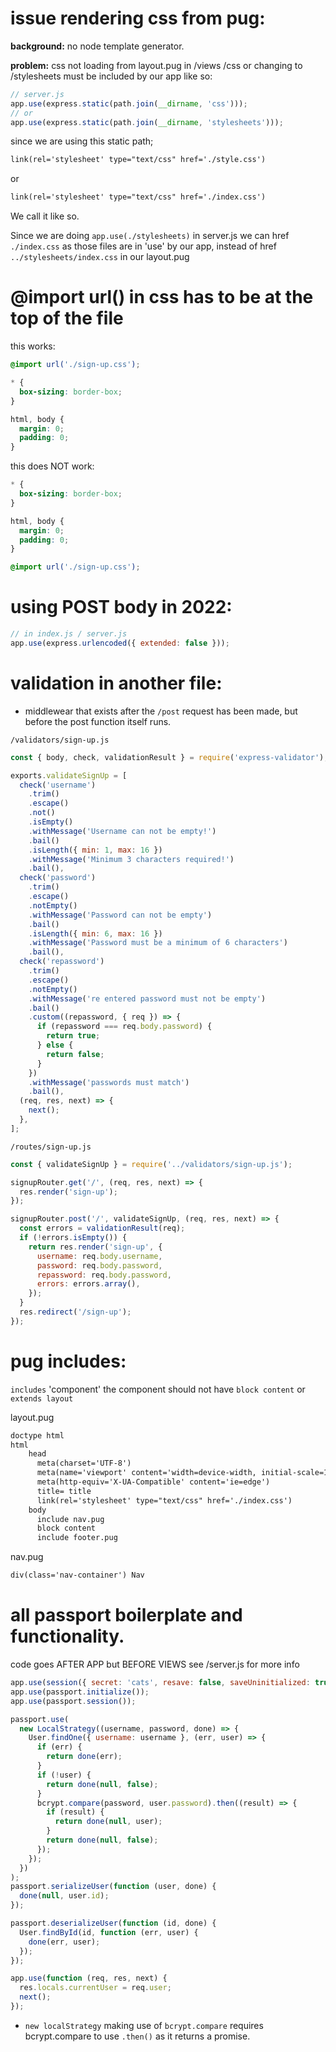 # issue rendering css from pug:

**background:**
no node template generator.

**problem:**
css not loading from layout.pug in /views
/css or changing to /stylesheets must be included by our app like so:
```js
// server.js
app.use(express.static(path.join(__dirname, 'css')));
// or
app.use(express.static(path.join(__dirname, 'stylesheets')));
```

since we are using this static path;
```html
link(rel='stylesheet' type="text/css" href='./style.css')
```
or
```html
link(rel='stylesheet' type="text/css" href='./index.css')
```

We call it like so.

Since we are doing `app.use(./stylesheets)` in server.js we can href `./index.css` as those files are in 'use' by our app, instead of href `../stylesheets/index.css` in our layout.pug


# @import url() in css has to be at the top of the file

this works:
```css
@import url('./sign-up.css');

* {
  box-sizing: border-box;
}

html, body {
  margin: 0;
  padding: 0;
}
```

this does NOT work:
```css
* {
  box-sizing: border-box;
}

html, body {
  margin: 0;
  padding: 0;
}

@import url('./sign-up.css');
```


# using POST body in 2022:

```js
// in index.js / server.js
app.use(express.urlencoded({ extended: false }));
```


# validation in another file:

- middlewear that exists after the `/post` request has been made, but before the post function itself runs.

`/validators/sign-up.js`
```js
const { body, check, validationResult } = require('express-validator');

exports.validateSignUp = [
  check('username')
    .trim()
    .escape()
    .not()
    .isEmpty()
    .withMessage('Username can not be empty!')
    .bail()
    .isLength({ min: 1, max: 16 })
    .withMessage('Minimum 3 characters required!')
    .bail(),
  check('password')
    .trim()
    .escape()
    .notEmpty()
    .withMessage('Password can not be empty')
    .bail()
    .isLength({ min: 6, max: 16 })
    .withMessage('Password must be a minimum of 6 characters')
    .bail(),
  check('repassword')
    .trim()
    .escape()
    .notEmpty()
    .withMessage('re entered password must not be empty')
    .bail()
    .custom((repassword, { req }) => {
      if (repassword === req.body.password) {
        return true;
      } else {
        return false;
      }
    })
    .withMessage('passwords must match')
    .bail(),
  (req, res, next) => {
    next();
  },
];
```
`/routes/sign-up.js`
```js
const { validateSignUp } = require('../validators/sign-up.js');

signupRouter.get('/', (req, res, next) => {
  res.render('sign-up');
});

signupRouter.post('/', validateSignUp, (req, res, next) => {
  const errors = validationResult(req);
  if (!errors.isEmpty()) {
    return res.render('sign-up', {
      username: req.body.username,
      password: req.body.password,
      repassword: req.body.password,
      errors: errors.array(),
    });
  }
  res.redirect('/sign-up');
});
```


# pug includes:

`includes` 'component' the component should not have `block content` or `extends layout`

layout.pug
```html
doctype html
html
    head
      meta(charset='UTF-8')
      meta(name='viewport' content='width=device-width, initial-scale=1.0')
      meta(http-equiv='X-UA-Compatible' content='ie=edge')
      title= title
      link(rel='stylesheet' type="text/css" href='./index.css')
    body
      include nav.pug
      block content
      include footer.pug
```
nav.pug
```html
div(class='nav-container') Nav
```



# all passport boilerplate and functionality.

code goes AFTER APP but BEFORE VIEWS see /server.js for more info

```js
app.use(session({ secret: 'cats', resave: false, saveUninitialized: true }));
app.use(passport.initialize());
app.use(passport.session());

passport.use(
  new LocalStrategy((username, password, done) => {
    User.findOne({ username: username }, (err, user) => {
      if (err) {
        return done(err);
      }
      if (!user) {
        return done(null, false);
      }
      bcrypt.compare(password, user.password).then((result) => {
        if (result) {
          return done(null, user);
        }
        return done(null, false);
      });
    });
  })
);
passport.serializeUser(function (user, done) {
  done(null, user.id);
});

passport.deserializeUser(function (id, done) {
  User.findById(id, function (err, user) {
    done(err, user);
  });
});

app.use(function (req, res, next) {
  res.locals.currentUser = req.user;
  next();
});
```

- `new localStrategy` making use of `bcrypt.compare` requires bcrypt.compare to use `.then()` as it returns a promise.